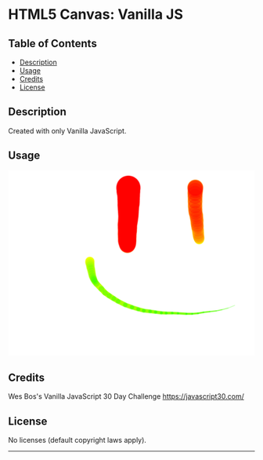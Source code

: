# HTML5 Canvas: Vanilla JS

## Table of Contents

- [Description](#description)
- [Usage](#usage)
- [Credits](#credits)
- [License](#license)

## Description

Created with only Vanilla JavaScript.

## Usage

![HTML5 Canvas screenshot 1](./assets/images/html5_canvas_screenshot.png)

## Credits

Wes Bos's Vanilla JavaScript 30 Day Challenge
https://javascript30.com/

## License

No licenses (default copyright laws apply).

---
